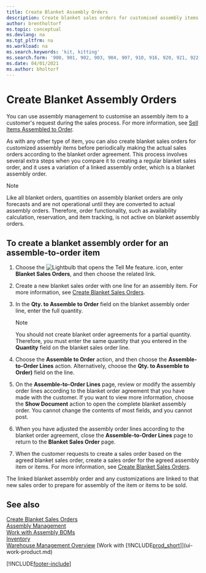 ```yaml
---
title: Create Blanket Assembly Orders
description: Create blanket sales orders for customised assembly items before periodically making the actual sales orders according to the blanket order agreement.
author: brentholtorf
ms.topic: conceptual
ms.devlang: na
ms.tgt_pltfrm: na
ms.workload: na
ms.search.keywords: 'kit, kitting'
ms.search.form: '900, 901, 902, 903, 904, 907, 910, 916, 920, 921, 922, 923, 940, 941, 942, 930, 931, 932, 914, 915, 905'
ms.date: 04/01/2021
ms.author: bholtorf
---
```

# Create Blanket Assembly Orders

You can use assembly management to customise an assembly item to a customer's request during the sales process. For more information, see [Sell Items Assembled to Order](assembly-how-to-sell-items-assembled-to-order.md).  

 As with any other type of item, you can also create blanket sales orders for customized assembly items before periodically making the actual sales orders according to the blanket order agreement. This process involves several extra steps when you compare it to creating a regular blanket sales order, and it uses a variation of a linked assembly order, which is a blanket assembly order.

> [!NOTE]  
>  Like all blanket orders, quantities on assembly blanket orders are only forecasts and are not operational until they are converted to actual assembly orders. Therefore, order functionality, such as availability calculation, reservation, and item tracking, is not active on blanket assembly orders.  

## To create a blanket assembly order for an assemble\-to\-order item  

1. Choose the ![Lightbulb that opens the Tell Me feature.](media/ui-search/search_small.png "Tell me what you want to do") icon, enter **Blanket Sales Orders**, and then choose the related link.  
2. Create a new blanket sales order with one line for an assembly item. For more information, see [Create Blanket Sales Orders](sales-how-to-create-blanket-sales-orders.md).  
3. In the **Qty. to Assemble to Order** field on the blanket assembly order line, enter the full quantity.

    > [!NOTE]  
    >  You should not create blanket order agreements for a partial quantity. Therefore, you must enter the same quantity that you entered in the **Quantity** field on the blanket sales order line.  

4. Choose the **Assemble to Order** action, and then choose the **Assemble-to-Order Lines** action. Alternatively, choose the **Qty. to Assemble to Order)** field on the line.  
5. On the **Assemble-to-Order Lines** page, review or modify the assembly order lines according to the blanket order agreement that you have made with the customer. If you want to view more information, choose the **Show Document** action to open the complete blanket assembly order. You cannot change the contents of most fields, and you cannot post.  
6. When you have adjusted the assembly order lines according to the blanket order agreement, close the **Assemble-to-Order Lines** page to return to the **Blanket Sales Order** page.  
7. When the customer requests to create a sales order based on the agreed blanket sales order, create a sales order for the agreed assembly item or items. For more information, see [Create Blanket Sales Orders](sales-how-to-create-blanket-sales-orders.md).

The linked blanket assembly order and any customizations are linked to that new sales order to prepare for assembly of the item or items to be sold.  

## See also 

[Create Blanket Sales Orders](sales-how-to-create-blanket-sales-orders.md)  
[Assembly Management](assembly-assemble-items.md)  
[Work with Assembly BOMs](assembly-how-work-assembly-boms.md)  
[Inventory](inventory-manage-inventory.md)  
[Warehouse Management Overview](design-details-warehouse-management.md)
[Work with [!INCLUDE[prod_short](includes/prod_short.md)]](ui-work-product.md)


[!INCLUDE[footer-include](includes/footer-banner.md)]